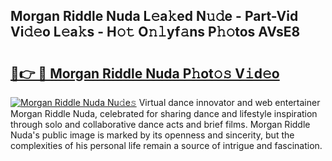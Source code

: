## Morgan Riddle Nuda L𝚎a𝚔ed N𝚞𝚍e - Part-Vid Vi𝚍𝚎o L𝚎a𝚔s - H𝚘𝚝 O𝚗𝚕yf𝚊ns P𝚑𝚘tos AVsE8

# <h2><a href="http://kf5kb8x.oniu.top/?m=Morgan+Riddle+Nuda">🔗👉 🔴 Morgan Riddle Nuda P𝚑ot𝚘𝚜 V𝚒d𝚎o</a></h2>

[![Morgan Riddle Nuda Nu𝚍e𝚜](https://i.imgur.com/0qMVB7G.gif)](http://kf5kb8x.oniu.top/?m=Morgan+Riddle+Nuda)
Virtual dance innovator and web entertainer Morgan Riddle Nuda, celebrated for sharing dance and lifestyle inspiration through solo and collaborative dance acts and brief films. Morgan Riddle Nuda's public image is marked by its openness and sincerity, but the complexities of his personal life remain a source of intrigue and fascination.  

